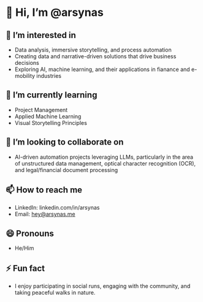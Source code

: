 # 👋 Hi, I’m @arsynas
## 👀 I’m interested in
  - Data analysis, immersive storytelling, and process automation
  - Creating data and narrative-driven solutions that drive business decisions
  - Exploring AI, machine learning, and their applications in fianance and e-mobility industries
## 🌱 I’m currently learning
  - Project Management
  - Applied Machine Learning
  - Visual Storytelling Principles
## 💞️ I’m looking to collaborate on
  - AI-driven automation projects leveraging LLMs, particularly in the area of unstructured data management, optical character recognition (OCR), and legal/financial document processing 
## 📫 How to reach me
  - LinkedIn: linkedin.com/in/arsynas
  - Email: hey@arsynas.me
## 😄 Pronouns
  - He/Him
## ⚡ Fun fact
  - I enjoy participating in social runs, engaging with the community, and taking peaceful walks in nature.

<!---
arsynas/arsynas is a ✨ special ✨ repository because its `README.md` (this file) appears on your GitHub profile.
You can click the Preview link to take a look at your changes.
--->
